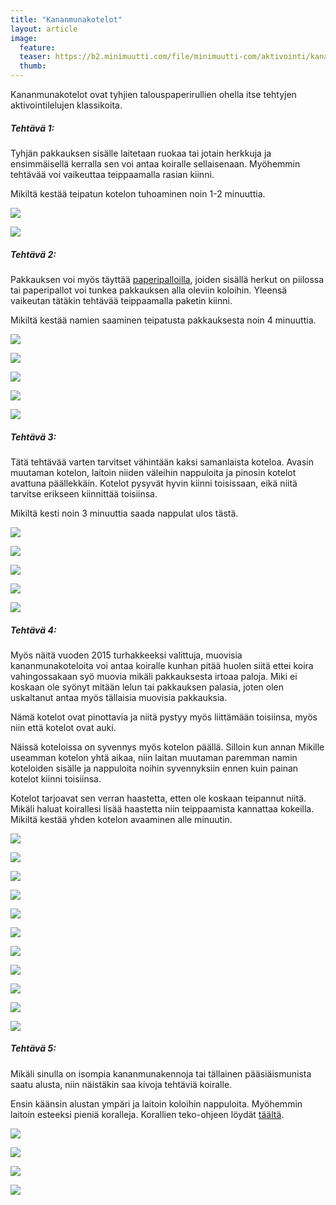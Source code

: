 ```yaml
---
title: "Kananmunakotelot"
layout: article
image:
  feature:
  teaser: https://b2.minimuutti.com/file/minimuutti-com/aktivointi/kananmunakotelot/DS12227_-245px.jpg
  thumb:
---
```


Kananmunakotelot ovat tyhjien talouspaperirullien ohella itse tehtyjen aktivointilelujen klassikoita.

##### Tehtävä 1:

Tyhjän pakkauksen sisälle laitetaan ruokaa tai jotain herkkuja ja ensimmäisellä kerralla sen voi antaa koiralle sellaisenaan. Myöhemmin tehtävää voi vaikeuttaa teippaamalla rasian kiinni.

Mikiltä kestää teipatun kotelon tuhoaminen noin 1-2 minuuttia.

![](https://b2.minimuutti.com/file/minimuutti-com/aktivointi/kananmunakotelot/DSC42631-800px.jpg)

![](https://b2.minimuutti.com/file/minimuutti-com/aktivointi/kananmunakotelot/DSC01587_2-800px.jpg)

##### Tehtävä 2:

Pakkauksen voi myös täyttää [paperipalloilla](/aktivointi/minitehtavia/#paperipallot), joiden sisällä herkut on piilossa tai paperipallot voi tunkea pakkauksen alla oleviin koloihin. Yleensä vaikeutan tätäkin tehtävää teippaamalla paketin kiinni.

Mikiltä kestää namien saaminen teipatusta pakkauksesta noin 4 minuuttia.

![](https://b2.minimuutti.com/file/minimuutti-com/aktivointi/kananmunakotelot/DS12656-800px.jpg)

![](https://b2.minimuutti.com/file/minimuutti-com/aktivointi/kananmunakotelot/DS12686-800px.jpg)

![](https://b2.minimuutti.com/file/minimuutti-com/aktivointi/kananmunakotelot/DS12725-800px.jpg)

![](https://b2.minimuutti.com/file/minimuutti-com/aktivointi/kananmunakotelot/DS12759-800px.jpg)

![](https://b2.minimuutti.com/file/minimuutti-com/aktivointi/kananmunakotelot/DS12778-800px.jpg)

##### Tehtävä 3:

Tätä tehtävää varten tarvitset vähintään kaksi samanlaista koteloa. Avasin muutaman kotelon, laitoin niiden väleihin nappuloita ja pinosin kotelot avattuna päällekkäin. Kotelot pysyvät hyvin kiinni toisissaan, eikä niitä tarvitse erikseen kiinnittää toisiinsa.

Mikiltä kesti noin 3 minuuttia saada nappulat ulos tästä.

![](https://b2.minimuutti.com/file/minimuutti-com/aktivointi/kananmunakotelot/DS12519-800px.jpg)

![](https://b2.minimuutti.com/file/minimuutti-com/aktivointi/kananmunakotelot/DS12558-800px.jpg)

![](https://b2.minimuutti.com/file/minimuutti-com/aktivointi/kananmunakotelot/DS12522-800px.jpg)

![](https://b2.minimuutti.com/file/minimuutti-com/aktivointi/kananmunakotelot/DS12623-800px.jpg)

![](https://b2.minimuutti.com/file/minimuutti-com/aktivointi/kananmunakotelot/DS12650-800px.jpg)

##### Tehtävä 4:

Myös näitä vuoden 2015 turhakkeeksi valittuja, muovisia kananmunakoteloita voi antaa koiralle kunhan pitää huolen siitä ettei koira vahingossakaan syö muovia mikäli pakkauksesta irtoaa paloja. Miki ei koskaan ole syönyt mitään lelun tai pakkauksen palasia, joten olen uskaltanut antaa myös tällaisia muovisia pakkauksia.

Nämä kotelot ovat pinottavia ja niitä pystyy myös liittämään toisiinsa, myös niin että kotelot ovat auki.

Näissä koteloissa on syvennys myös kotelon päällä. Silloin kun annan Mikille useamman kotelon yhtä aikaa, niin laitan muutaman paremman namin koteloiden sisälle ja nappuloita noihin syvennyksiin ennen kuin painan kotelot kiinni toisiinsa.

Kotelot tarjoavat sen verran haastetta, etten ole koskaan teipannut niitä. Mikäli haluat koirallesi lisää haastetta niin teippaamista kannattaa kokeilla. Mikiltä kestää yhden kotelon avaaminen alle minuutin.

![](https://b2.minimuutti.com/file/minimuutti-com/aktivointi/kananmunakotelot/DS11990-800px.jpg)

![](https://b2.minimuutti.com/file/minimuutti-com/aktivointi/kananmunakotelot/DS12000-800px.jpg)

![](https://b2.minimuutti.com/file/minimuutti-com/aktivointi/kananmunakotelot/DS12004-800px.jpg)

![](https://b2.minimuutti.com/file/minimuutti-com/aktivointi/kananmunakotelot/DS11771-800px.jpg)

![](https://b2.minimuutti.com/file/minimuutti-com/aktivointi/kananmunakotelot/DS11787-800px.jpg)

![](https://b2.minimuutti.com/file/minimuutti-com/aktivointi/kananmunakotelot/DS11833-800px.jpg)

![](https://b2.minimuutti.com/file/minimuutti-com/aktivointi/kananmunakotelot/DS12010-800px.jpg)

![](https://b2.minimuutti.com/file/minimuutti-com/aktivointi/kananmunakotelot/DS12028-800px.jpg)

![](https://b2.minimuutti.com/file/minimuutti-com/aktivointi/kananmunakotelot/DS12181-800px.jpg)

![](https://b2.minimuutti.com/file/minimuutti-com/aktivointi/kananmunakotelot/DS12227-800px%20%282%29.jpg)

![](https://b2.minimuutti.com/file/minimuutti-com/aktivointi/kananmunakotelot/DS12235-800px.jpg)

##### Tehtävä 5:

Mikäli sinulla on isompia kananmunakennoja tai tällainen pääsiäismunista saatu alusta, niin näistäkin saa kivoja tehtäviä koiralle.

Ensin käänsin alustan ympäri ja laitoin koloihin nappuloita. Myöhemmin laitoin esteeksi pieniä koralleja. Korallien teko-ohjeen löydät [täältä](/aktivointi/korallit/).

[![](https://b2.minimuutti.com/file/minimuutti-com/aktivointi/kananmunakotelot/DS10446_-800px.jpg)](https://dl.dropboxusercontent.com/sh/ea1wtnz7z734o12/AAB41s8Se8wHakPMOOmHiJsya/aktivointi/kananmunakotelot/DS10446_.jpg)

[![](https://b2.minimuutti.com/file/minimuutti-com/aktivointi/kananmunakotelot/DS11359-800px.jpg)](https://dl.dropboxusercontent.com/sh/ea1wtnz7z734o12/AACpzm-YGAaIWSqin1OeKFxpa/aktivointi/kananmunakotelot/DS11359.jpg)

[![](https://b2.minimuutti.com/file/minimuutti-com/aktivointi/kananmunakotelot/DS11368-800px.jpg)](https://dl.dropboxusercontent.com/sh/ea1wtnz7z734o12/AAACgyMYU_bsqzs0YEUO3cxja/aktivointi/kananmunakotelot/DS11368.jpg)

[![](https://b2.minimuutti.com/file/minimuutti-com/aktivointi/kananmunakotelot/DS11393-800px.jpg)](https://dl.dropboxusercontent.com/sh/ea1wtnz7z734o12/AAA9XjKOcL9Dsjd9XviPg_Oba/aktivointi/kananmunakotelot/DS11393.jpg)
